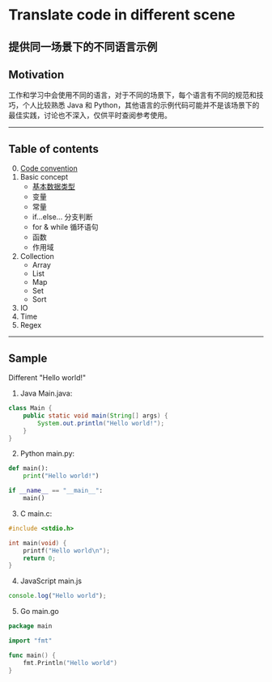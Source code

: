 # Translate code in different scene
提供同一场景下的不同语言示例
---

## Motivation
工作和学习中会使用不同的语言，对于不同的场景下，每个语言有不同的规范和技巧，个人比较熟悉 Java 和 Python，其他语言的示例代码可能并不是该场景下的最佳实践，讨论也不深入，仅供平时查阅参考使用。

---

## Table of contents
0. [Code convention](https://github.com/Koril33/TransCode/tree/main/CodeConvention) 
1. Basic concept
    * [基本数据类型](https://github.com/Koril33/TransCode/tree/main/BasicConcept/DataTypes)
    * 变量
    * 常量
    * if...else... 分支判断
    * for & while 循环语句
    * 函数
    * 作用域
2. Collection
    * Array
    * List
    * Map
    * Set
    * Sort
3. IO
4. Time
5. Regex

---

## Sample
Different "Hello world!"
1. Java
Main.java:
```Java
class Main {
    public static void main(String[] args) {
        System.out.println("Hello world!");
    }
}
```

2. Python
main.py:
```Python
def main():
    print("Hello world!")

if __name__ == "__main__":
    main() 
```

3. C
main.c:
```C
#include <stdio.h>

int main(void) {
    printf("Hello world\n");
    return 0;
}
```

4. JavaScript
main.js
```JavaScript
console.log("Hello world");
```

5. Go
main.go
```Go
package main

import "fmt"

func main() {
    fmt.Println("Hello world")
}
```
